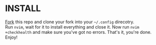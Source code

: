 # INSTALL

[Fork](https://github.com/wrex-dots/nvim/fork) this repo and clone your fork into your `~/.config` direcotry.  
Run `nvim`, wait for it to install everything and close it.
Now run `nvim +checkhealth` and make sure you've got no errors.
That's it, you're done. Enjoy!
